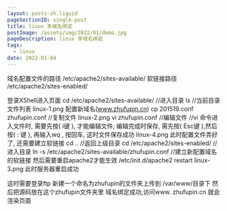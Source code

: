 ```yaml
---
layout: posts-zh.liquid
pageSectionID: single-post
title: linux 多域名绑定
postImage: /assets/img/2022/01/demo.jpg
pageDescription: linux 多域名绑定
tags: 
  - linux
date: 2022-01-04
---
```


域名配置文件的路径 /etc/apache2/sites-available/
软链接路径 /etc/apache2/sites-enabled/

登录XShell进入页面
cd /etc/apache2/sites-available/ //进入目录
ls //当前目录文件列表
linux-1.png
配置新域名(www.zhufupin.cn)
cp 201519.conf zhufupin.conf //复制文件
linux-2.png
vi zhufupin.conf //编辑文件
//vi 命令进入文件时, 需要先按( i键 ), 才能编辑文件; 编辑完成时保存, 需先按( Esc键 ),然后按( : 键 ), 再输入wq , 按回车, 这时文件保存成功
linux-4.png
此时配置文件弄好了, 还需要建立软链接
cd .. //返回上级目录
cd /etc/apache2/sites-enabled/ //进入目录
ln -s /etc/apache2/sites-available/zhufupin.conf //建立新配置域名的软链接
然后需要重启apache2才能生效
/etc/init.d/apache2 restart
linux-3.png
此时服务器重启成功

这时需要登录ftp
新建一个命名为zhufupin的文件夹上传到 /var/www/目录下
然后把源码放在这个zhufupin文件夹里
域名绑定成功,访问www. zhufupin.cn 就会渲染页面